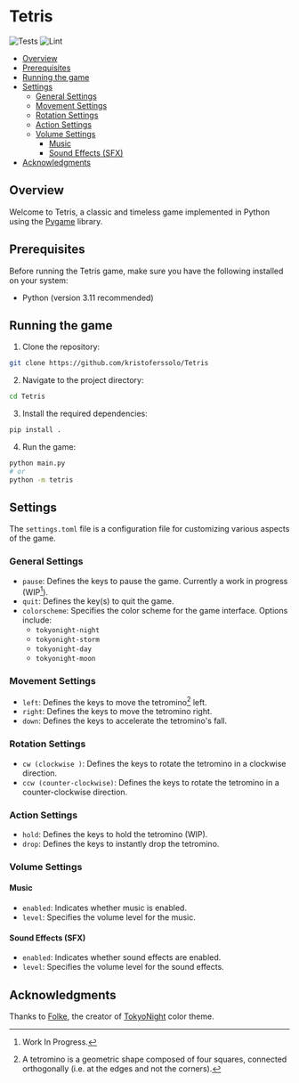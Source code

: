 # Tetris
![Tests](https://github.com/kristoferssolo/Tetris/actions/workflows/tests.yml/badge.svg) ![Lint](https://github.com/kristoferssolo/Tetris/actions/workflows/lint.yml/badge.svg)

<!-- toc -->

- [Overview](#overview)
- [Prerequisites](#prerequisites)
- [Running the game](#running-the-game)
- [Settings](#settings)
  * [General Settings](#general-settings)
  * [Movement Settings](#movement-settings)
  * [Rotation Settings](#rotation-settings)
  * [Action Settings](#action-settings)
  * [Volume Settings](#volume-settings)
    + [Music](#music)
    + [Sound Effects (SFX)](#sound-effects-sfx)
- [Acknowledgments](#acknowledgments)

<!-- tocstop -->

## Overview

Welcome to Tetris, a classic and timeless game implemented in Python using the [Pygame](https://www.pygame.org/) library.

## Prerequisites
Before running the Tetris game, make sure you have the following installed on your system:
- Python (version 3.11 recommended)

## Running the game

1. Clone the repository:
```bash
git clone https://github.com/kristoferssolo/Tetris
```

2. Navigate to the project directory:
```bash
cd Tetris
```

3. Install the required dependencies:
```bash
pip install .
```

4. Run the game:
```bash
python main.py
# or
python -m tetris
```

## Settings
The `settings.toml` file is a configuration file for customizing various aspects of the game.

### General Settings
- `pause`: Defines the keys to pause the game. Currently a work in progress (WIP[^WIP]).
- `quit`: Defines the key(s) to quit the game.
- `colorscheme`: Specifies the color scheme for the game interface. Options include:
  - `tokyonight-night`
  - `tokyonight-storm`
  - `tokyonight-day`
  - `tokyonight-moon`

### Movement Settings
- `left`: Defines the keys to move the tetromino[^tetromino] left.
- `right`: Defines the keys to move the tetromino right.
- `down`: Defines the keys to accelerate the tetromino's fall.

### Rotation Settings
- `cw (clockwise )`: Defines the keys to rotate the tetromino in a clockwise direction.
- `ccw (counter-clockwise)`: Defines the keys to rotate the tetromino in a counter-clockwise direction.

### Action Settings
- `hold`: Defines the keys to hold the tetromino (WIP).
- `drop`: Defines the keys to instantly drop the tetromino.

### Volume Settings
#### Music
- `enabled`: Indicates whether music is enabled.
- `level`: Specifies the volume level for the music.

#### Sound Effects (SFX)
- `enabled`: Indicates whether sound effects are enabled.
- `level`: Specifies the volume level for the sound effects.


## Acknowledgments
Thanks to [Folke](https://github.com/folke), the creator of [TokyoNight](https://github.com/folke/tokyonight.nvim) color theme.

[^WIP]: Work In Progress.
[^tetromino]: A tetromino is a geometric shape composed of four squares, connected orthogonally (i.e. at the edges and not the corners).
